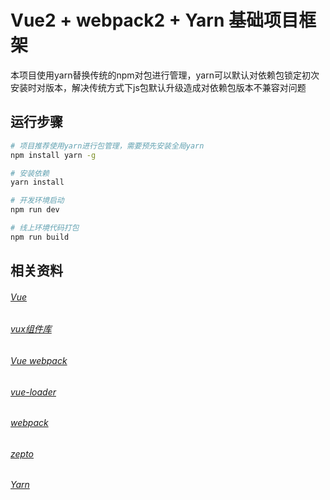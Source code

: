 # Vue2 + webpack2 + Yarn 基础项目框架

本项目使用yarn替换传统的npm对包进行管理，yarn可以默认对依赖包锁定初次安装时对版本，解决传统方式下js包默认升级造成对依赖包版本不兼容对问题

## 运行步骤

``` bash
# 项目推荐使用yarn进行包管理，需要预先安装全局yarn
npm install yarn -g

# 安装依赖
yarn install

# 开发环境启动
npm run dev

# 线上环境代码打包
npm run build

```

## 相关资料
###### [Vue](http://cn.vuejs.org/)
###### [vux组件库](https://vux.li/#/)
###### [Vue webpack](http://vuejs-templates.github.io/webpack/)
###### [vue-loader](http://vuejs.github.io/vue-loader)
###### [webpack](https://webpack.js.org/)
###### [zepto](https://github.com/victorisildur/zepto-webpack)
###### [Yarn](https://yarnpkg.com/en/docs/usage)




